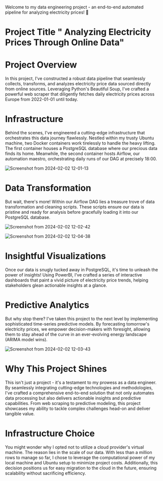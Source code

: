 Welcome to my data engineering project - an end-to-end automated pipeline for analyzing electricity prices! 🚀

# Project Title " Analyzing Electricity Prices Through Online Data" 

# Project Overview
In this project, I've constructed a robust data pipeline that seamlessly collects, transforms, and analyzes electricity price data sourced directly from online sources. 
Leveraging Python's Beautiful Soup, I've crafted a powerful web scraper that diligently fetches daily electricity prices across Europe from 2022-01-01 until today.


# Infrastructure
Behind the scenes, I've engineered a cutting-edge infrastructure that orchestrates this data journey flawlessly. Nestled within my trusty Ubuntu machine, two Docker containers work tirelessly to handle the heavy lifting. The first container houses a PostgreSQL database where our precious data finds its home. Meanwhile, the second container hosts Airflow, our automation maestro, orchestrating daily runs of our DAG at precisely 18:00.


![Screenshot from 2024-02-02 12-01-13](https://github.com/IsaakKarag/DE-Project/assets/93320620/1fa11ee9-90ce-45c6-88f3-0d14193f8c04)


# Data Transformation
But wait, there's more! Within our Airflow DAG lies a treasure trove of data transformation and cleaning scripts. These scripts ensure our data is pristine and ready for analysis before gracefully loading it into our PostgreSQL database.

![Screenshot from 2024-02-02 12-02-42](https://github.com/IsaakKarag/DE-Project/assets/93320620/8504e414-94ec-4567-a284-d0ce1cf7ad72)



![Screenshot from 2024-02-02 12-04-38](https://github.com/IsaakKarag/DE-Project/assets/93320620/4c4eab42-6f61-4876-b2d1-ff382408b2c0)



# Insightful Visualizations
Once our data is snugly tucked away in PostgreSQL, it's time to unleash the power of insights! Using PowerBI, I've crafted a series of interactive dashboards that paint a vivid picture of electricity price trends, helping stakeholders glean actionable insights at a glance.


# Predictive Analytics
But why stop there? I've taken this project to the next level by implementing sophisticated time-series predictive models. By forecasting tomorrow's electricity prices, we empower decision-makers with foresight, allowing them to stay ahead of the curve in an ever-evolving energy landscape (ARIMA model wins).


![Screenshot from 2024-02-02 12-03-43](https://github.com/IsaakKarag/DE-Project/assets/93320620/6c83a54b-89b4-4938-8ccf-f2a4f85c4774)


# Why This Project Shines
This isn't just a project - it's a testament to my prowess as a data engineer. By seamlessly integrating cutting-edge technologies and methodologies, I've crafted a comprehensive end-to-end solution that not only automates data processing but also delivers actionable insights and predictive capabilities. From web scraping to predictive modeling, this project showcases my ability to tackle complex challenges head-on and deliver tangible value.


# Infrastructure Choice
You might wonder why I opted not to utilize a cloud provider's virtual machine. The reason lies in the scale of our data. With less than a million rows to manage so far, I chose to leverage the computational power of my local machine and Ubuntu setup to minimize project costs. Additionally, this decision positions us for easy migration to the cloud in the future, ensuring scalability without sacrificing efficiency.
